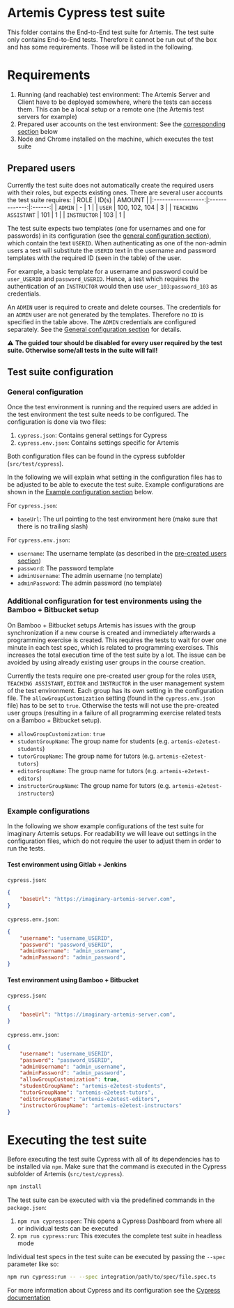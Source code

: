 # Artemis Cypress test suite
This folder contains the End-to-End test suite for Artemis.
The test suite only contains End-to-End tests. Therefore it cannot be run out of the box and has some requirements. Those will be listed in the following.

# Requirements
1. Running (and reachable) test environment: The Artemis Server and Client have to be deployed somewhere, where the tests can access them. This can be a local setup or a remote one (the Artemis test servers for example)
2. Prepared user accounts on the test environment: See the [corresponding section](#prepared-users) below
3. Node and Chrome installed on the machine, which executes the test suite

## Prepared users
Currently the test suite does not automatically create the required users with their roles, but expects existing ones. There are several user accounts the test suite requires:
|        ROLE        |     ID(s)     | AMOUNT |
|:------------------:|:-------------:|:------:|
|        `ADMIN`       |       -       |    1   |
|        `USER`        | 100, 102, 104 |    3   |
| `TEACHING ASSISTANT` |      101      |    1   |
|     `INSTRUCTOR`     |      103      |    1   |

The test suite expects two templates (one for usernames and one for passwords) in its configuration (see the [general configuration section](#general-configuration)), which contain the text `USERID`. When authenticating as one of the non-admin users a test will substitute the `USERID` text in the username and password templates with the required ID (seen in the table) of the user.

For example, a basic template for a username and password could be `user_USERID` and `password_USERID`. Hence, a test which requires the authentication of an `INSTRUCTOR` would then use `user_103`:`password_103` as credentials.

An `ADMIN` user is required to create and delete courses. The credentials for an `ADMIN` user are not generated by the templates. Therefore no `ID` is specified in the table above. The `ADMIN` credentials are configured separately. See the [General configuration section](#general-configuration) for details.

:warning: **The guided tour should be disabled for every user required by the test suite. Otherwise some/all tests in the suite will fail!**

## Test suite configuration
### General configuration
Once the test environment is running and the required users are added in the test environment the test suite needs to be configured. The configuration is done via two files:
1. `cypress.json`: Contains general settings for Cypress
2. `cypress.env.json`: Contains settings specific for Artemis

Both configuration files can be found in the cypress subfolder (`src/test/cypress`).

In the following we will explain what setting in the configuration files has to be adjusted to be able to execute the test suite. Example configurations are shown in the [Example configuration section](#example-configurations) below.

For `cypress.json`:
* `baseUrl`: The url pointing to the test environment here (make sure that there is no trailing slash)

For `cypress.env.json`:
* `username`: The username template (as described in the [pre-created users section](#pre-created-users))
* `password`: The password template
* `adminUsername`: The admin username (no template)
* `adminPassword`: The admin password (no template)

### Additional configuration for test environments using the Bamboo + Bitbucket setup
On Bamboo + Bitbucket setups Artemis has issues with the group synchronization if a new course is created and immediately afterwards a programming exercise is created. This requires the tests to wait for over one minute in each test spec, which is related to programming exercises. This increases the total execution time of the test suite by a lot. The issue can be avoided by using already existing user groups in the course creation.

Currently the tests require one pre-created user group for the roles `USER`, `TEACHING ASSISTANT`, `EDITOR` and `INSTRUCTOR` in the user management system of the test environment. Each group has its own setting in the configuration file. The `allowGroupCustomization` setting (found in the `cypress.env.json` file) has to be set to `true`. Otherwise the tests will not use the pre-created user groups (resulting in a failure of all programming exercise related tests on a Bamboo + Bitbucket setup).
* `allowGroupCustomization`: `true`
* `studentGroupName`: The group name for students (e.g. `artemis-e2etest-students`)
* `tutorGroupName`: The group name for tutors (e.g. `artemis-e2etest-tutors`)
* `editorGroupName`: The group name for tutors (e.g. `artemis-e2etest-editors`)
* `instructorGroupName`: The group name for tutors (e.g. `artemis-e2etest-instructors`)

### Example configurations
In the following we show example configurations of the test suite for imaginary Artemis setups. For readability we will leave out settings in the configuration files, which do not require the user to adjust them in order to run the tests.
#### Test environment using Gitlab + Jenkins
`cypress.json`:
```json
{
    "baseUrl": "https://imaginary-artemis-server.com",
}
```
`cypress.env.json`:
```json
{
    "username": "username_USERID",
    "password": "password_USERID",
    "adminUsername": "admin_username",
    "adminPassword": "admin_password",
}

```
#### Test environment using Bamboo + Bitbucket
`cypress.json`:
```json
{
    "baseUrl": "https://imaginary-artemis-server.com",
}
```
`cypress.env.json`:
```json
{
    "username": "username_USERID",
    "password": "password_USERID",
    "adminUsername": "admin_username",
    "adminPassword": "admin_password",
    "allowGroupCustomization": true,
    "studentGroupName": "artemis-e2etest-students",
    "tutorGroupName": "artemis-e2etest-tutors",
    "editorGroupName": "artemis-e2etest-editors",
    "instructorGroupName": "artemis-e2etest-instructors"
}

```

# Executing the test suite
Before executing the test suite Cypress with all of its dependencies has to be installed via `npm`. Make sure that the command is executed in the Cypress subfolder of Artemis (`src/test/cypress`).
```bash
npm install

```
The test suite can be executed with via the predefined commands in the `package.json`:
1. `npm run cypress:open`: This opens a Cypress Dashboard from where all or individual tests can be executed
2. `npm run cypress:run`: This executes the complete test suite in headless mode

Individual test specs in the test suite can be executed by passing the `--spec` parameter like so:
```bash
npm run cypress:run -- --spec integration/path/to/spec/file.spec.ts 

```

For more information about Cypress and its configuration see the [Cypress documentation](https://docs.cypress.io/guides/getting-started/installing-cypress)

